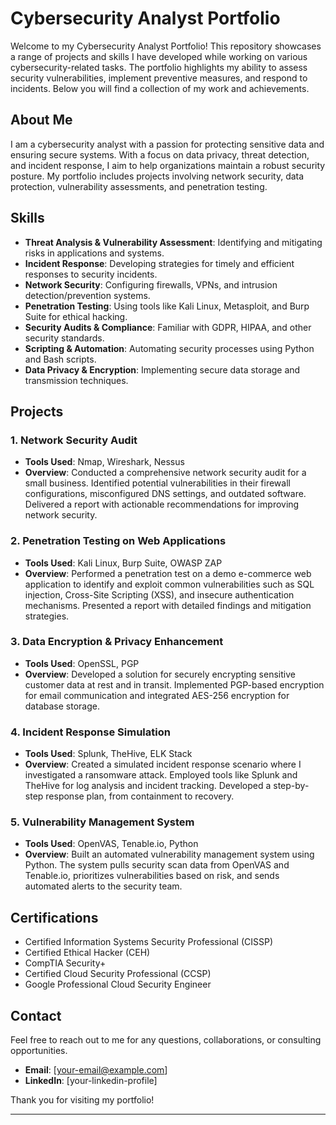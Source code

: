 # Cybersecurity Analyst Portfolio

Welcome to my Cybersecurity Analyst Portfolio! This repository showcases a range of projects and skills I have developed while working on various cybersecurity-related tasks. The portfolio highlights my ability to assess security vulnerabilities, implement preventive measures, and respond to incidents. Below you will find a collection of my work and achievements.

## About Me

I am a cybersecurity analyst with a passion for protecting sensitive data and ensuring secure systems. With a focus on data privacy, threat detection, and incident response, I aim to help organizations maintain a robust security posture. My portfolio includes projects involving network security, data protection, vulnerability assessments, and penetration testing.

## Skills

- **Threat Analysis & Vulnerability Assessment**: Identifying and mitigating risks in applications and systems.
- **Incident Response**: Developing strategies for timely and efficient responses to security incidents.
- **Network Security**: Configuring firewalls, VPNs, and intrusion detection/prevention systems.
- **Penetration Testing**: Using tools like Kali Linux, Metasploit, and Burp Suite for ethical hacking.
- **Security Audits & Compliance**: Familiar with GDPR, HIPAA, and other security standards.
- **Scripting & Automation**: Automating security processes using Python and Bash scripts.
- **Data Privacy & Encryption**: Implementing secure data storage and transmission techniques.

## Projects

### 1. **Network Security Audit**
   - **Tools Used**: Nmap, Wireshark, Nessus
   - **Overview**: Conducted a comprehensive network security audit for a small business. Identified potential vulnerabilities in their firewall configurations, misconfigured DNS settings, and outdated software. Delivered a report with actionable recommendations for improving network security.

### 2. **Penetration Testing on Web Applications**
   - **Tools Used**: Kali Linux, Burp Suite, OWASP ZAP
   - **Overview**: Performed a penetration test on a demo e-commerce web application to identify and exploit common vulnerabilities such as SQL injection, Cross-Site Scripting (XSS), and insecure authentication mechanisms. Presented a report with detailed findings and mitigation strategies.

### 3. **Data Encryption & Privacy Enhancement**
   - **Tools Used**: OpenSSL, PGP
   - **Overview**: Developed a solution for securely encrypting sensitive customer data at rest and in transit. Implemented PGP-based encryption for email communication and integrated AES-256 encryption for database storage.

### 4. **Incident Response Simulation**
   - **Tools Used**: Splunk, TheHive, ELK Stack
   - **Overview**: Created a simulated incident response scenario where I investigated a ransomware attack. Employed tools like Splunk and TheHive for log analysis and incident tracking. Developed a step-by-step response plan, from containment to recovery.

### 5. **Vulnerability Management System**
   - **Tools Used**: OpenVAS, Tenable.io, Python
   - **Overview**: Built an automated vulnerability management system using Python. The system pulls security scan data from OpenVAS and Tenable.io, prioritizes vulnerabilities based on risk, and sends automated alerts to the security team.

## Certifications

- Certified Information Systems Security Professional (CISSP)
- Certified Ethical Hacker (CEH)
- CompTIA Security+
- Certified Cloud Security Professional (CCSP)
- Google Professional Cloud Security Engineer

## Contact

Feel free to reach out to me for any questions, collaborations, or consulting opportunities.

- **Email**: [your-email@example.com]
- **LinkedIn**: [your-linkedin-profile]

Thank you for visiting my portfolio!

---
